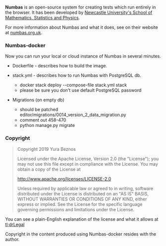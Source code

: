 **Numbas** is an open-source system for creating tests which run entirely in the browser. It has been developed by [Newcastle University's School of Mathematics, Statistics and Physics](http://www.ncl.ac.uk/maths-physics).

For more information about Numbas and what it does, see on their website at [numbas.org.uk](http://www.numbas.org.uk).

### Numbas-docker
Now you can run your local or cloud instance of Numbas in several minutes.  

* Dockerfile - describes how to build the image.
* stack.yml - describes how to run Numbas with PostgreSQL db.
  - docker stack deploy --compose-file stack.yml stack
  - please be sure you don't use default PostgreSQL password

* Migrations (on empty db)
  - should be patched editor/migrations/0014_version_2_data_migration.py
  - comment out 458-470
  - python manage.py migrate


### Copyright

> Copyright 2019 Yura Beznos
> 
> Licensed under the Apache License, Version 2.0 (the "License");
> you may not use this file except in compliance with the License.
> You may obtain a copy of the License at
> 
> http://www.apache.org/licenses/LICENSE-2.0
> 
> Unless required by applicable law or agreed to in writing, software
> distributed under the License is distributed on an "AS IS" BASIS,
> WITHOUT WARRANTIES OR CONDITIONS OF ANY KIND, either express or implied.
> See the License for the specific language governing permissions and
> limitations under the License.

You can see a plain-English explanation of the license and what it allows at [tl;drLegal](https://tldrlegal.com/license/apache-license-2.0-%28apache-2.0%29)
   
Copyright in the content produced using Numbas-docker resides with the author.
